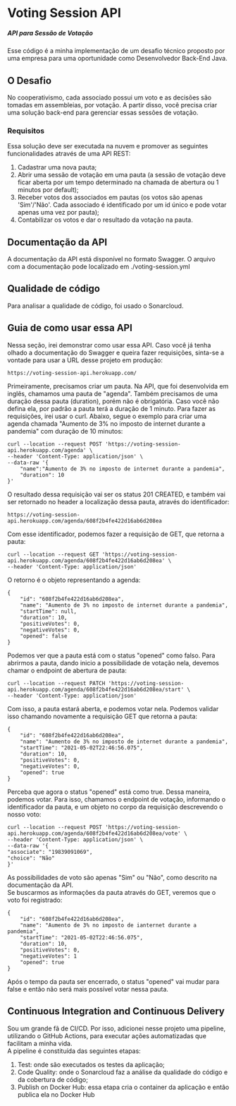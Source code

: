 # Voting Session API

##### API para Sessão de Votação
Esse código é a minha implementação de um desafio técnico proposto por uma empresa para uma oportunidade como Desenvolvedor Back-End Java.

## O Desafio
No cooperativismo, cada associado possui um voto e as decisões são tomadas em assembleias, por votação. A partir disso, você precisa criar uma solução back-end para gerenciar essas sessões de votação.
<br>

### Requisitos
Essa solução deve ser executada na nuvem e promover as seguintes funcionalidades através de uma API REST:

1. Cadastrar uma nova pauta;
2. Abrir uma sessão de votação em uma pauta (a sessão de votação deve ficar aberta por um tempo determinado na chamada de abertura ou 1 minutos por default);
3. Receber votos dos associados em pautas (os votos são apenas 'Sim'/'Não'. Cada associado é identificado por um id único e pode votar apenas uma vez por pauta);
4. Contabilizar os votos e dar o resultado da votação na pauta.

## Documentação da API
A documentação da API está disponível no formato Swagger. O arquivo com a documentação pode localizado em ./voting-session.yml

## Qualidade de código
Para analisar a qualidade de código, foi usado o Sonarcloud.
<br>

## Guia de como usar essa API
Nessa seção, irei demonstrar como usar essa API. Caso você já tenha olhado a documentação do Swagger e queira fazer requisições, sinta-se a vontade para usar a URL desse projeto em produção:

```
https://voting-session-api.herokuapp.com/
```

Primeiramente, precisamos criar um pauta. Na API, que foi desenvolvida em inglês, chamamos uma pauta de "agenda".
Também precisamos de uma duração dessa pauta (duration), porém não é obrigatória. Caso você não defina ela, por padrão a pauta terá a duração de 1 minuto.
Para fazer as requisições, irei usar o curl. Abaixo, segue o exemplo para criar uma agenda chamada "Aumento de 3% no imposto de internet durante a pandemia" com duração de 10 minutos:

```
curl --location --request POST 'https://voting-session-api.herokuapp.com/agenda' \
--header 'Content-Type: application/json' \
--data-raw '{
    "name":"Aumento de 3% no imposto de internet durante a pandemia",
    "duration": 10
}'
```

O resultado dessa requisição vai ser os status 201 CREATED, e também vai ser retornado no header a localização dessa pauta, através do identificador:

```
https://voting-session-api.herokuapp.com/agenda/608f2b4fe422d16ab6d208ea
```

Com esse identificador, podemos fazer a requisição de GET, que retorna a pauta:

```
curl --location --request GET 'https://voting-session-api.herokuapp.com/agenda/608f2b4fe422d16ab6d208ea' \
--header 'Content-Type: application/json'
```

O retorno é o objeto representando a agenda:

```
{
    "id": "608f2b4fe422d16ab6d208ea",
    "name": "Aumento de 3% no imposto de internet durante a pandemia",
    "startTime": null,
    "duration": 10,
    "positiveVotes": 0,
    "negativeVotes": 0,
    "opened": false
}
```

Podemos ver que a pauta está com o status "opened" como falso. Para abrirmos a pauta, dando inicio a possibilidade de votação nela, devemos chamar o endpoint de abertura de pauta:

```
curl --location --request PATCH 'https://voting-session-api.herokuapp.com/agenda/608f2b4fe422d16ab6d208ea/start' \
--header 'Content-Type: application/json'
```

Com isso, a pauta estará aberta, e podemos votar nela. Podemos validar isso chamando novamente a requisição GET que retorna a pauta:

```
{
    "id": "608f2b4fe422d16ab6d208ea",
    "name": "Aumento de 3% no imposto de internet durante a pandemia",
    "startTime": "2021-05-02T22:46:56.075",
    "duration": 10,
    "positiveVotes": 0,
    "negativeVotes": 0,
    "opened": true
}
```

Perceba que agora o status "opened" está como true. Dessa maneira, podemos votar. Para isso, chamamos o endpoint de votação, informando o identificador da pauta, e um objeto no corpo da requisição descrevendo o nosso voto:

```
curl --location --request POST 'https://voting-session-api.herokuapp.com/agenda/608f2b4fe422d16ab6d208ea/vote' \
--header 'Content-Type: application/json' \
--data-raw '{
"associate": "19839091069",
"choice": "Não"
}'
```

As possibilidades de voto são apenas "Sim" ou "Não", como descrito na documentação da API.
<br>
Se buscarmos as informações da pauta através do GET, veremos que o voto foi registrado:

```
{
    "id": "608f2b4fe422d16ab6d208ea",
    "name": "Aumento de 3% no imposto de ianternet durante a pandemia",
    "startTime": "2021-05-02T22:46:56.075",
    "duration": 10,
    "positiveVotes": 0,
    "negativeVotes": 1
    "opened": true
}
```

Após o tempo da pauta ser encerrado, o status "opened" vai mudar para false e então não será mais possível votar nessa pauta.

## Continuous Integration and Continuous Delivery
Sou um grande fã de CI/CD. Por isso, adicionei nesse projeto uma pipeline, utilizando o GitHub Actions, para executar ações automatizadas que facilitam a minha vida.
<br>
A pipeline é constituída das seguintes etapas:
1. Test: onde são executados os testes da aplicação;
2. Code Quality: onde o Sonarcloud faz a análise da qualidade do código e da cobertura de código;
3. Publish on Docker Hub: essa etapa cria o container da aplicação e então publica ela no Docker Hub

